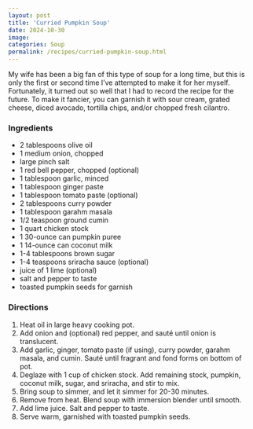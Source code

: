 ```yaml
---
layout: post
title: 'Curried Pumpkin Soup'
date: 2024-10-30
image:
categories: Soup
permalink: /recipes/curried-pumpkin-soup.html
---
```


My wife has been a big fan of this type of soup for a long time, but this is only the first or second time I’ve attempted to make it for her myself. Fortunately, it turned out so well that I had to record the recipe for the future. To make it fancier, you can garnish it with sour cream, grated cheese, diced avocado, tortilla chips, and/or chopped fresh cilantro.

### Ingredients

- 2 tablespoons olive oil
- 1 medium onion, chopped
- large pinch salt
- 1 red bell pepper, chopped (optional)
- 1 tablespoon garlic, minced
- 1 tablespoon ginger paste
- 1 tablespoon tomato paste (optional)
- 2 tablespoons curry powder
- 1 tablespoon garahm masala
- 1/2 teaspoon ground cumin
- 1 quart chicken stock
- 1 30-ounce can pumpkin puree
- 1 14-ounce can coconut milk
- 1-4 tablespoons brown sugar
- 1-4 teaspoons sriracha sauce (optional)
- juice of 1 lime (optional)
- salt and pepper to taste
- toasted pumpkin seeds for garnish

### Directions

1. Heat oil in large heavy cooking pot.
2. Add onion and (optional) red pepper, and sauté until onion is translucent.
3. Add garlic, ginger, tomato paste (if using), curry powder, garahm masala, and cumin. Sauté until fragrant and fond forms on bottom of pot.
4. Deglaze with 1 cup of chicken stock. Add remaining stock, pumpkin, coconut milk, sugar, and sriracha, and stir to mix.
5. Bring soup to simmer, and let it simmer for 20-30 minutes.
6. Remove from heat. Blend soup with immersion blender until smooth.
7. Add lime juice. Salt and pepper to taste.
8. Serve warm, garnished with toasted pumpkin seeds.

